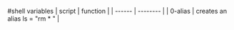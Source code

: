 #shell variables 
| script | function |
| ------ | -------- |
| 0-alias | creates an alias ls = "rm * " |
